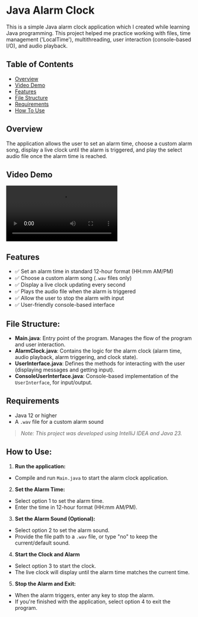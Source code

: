 # Java Alarm Clock

This is a simple Java alarm clock application which I created while learning Java programming. This project helped me practice working with files, time management ('LocalTime'), multithreading, user interaction (console-based I/O), and audio playback. 

## Table of Contents

- [Overview](#overview)
- [Video Demo](#video-demo)
- [Features](#features)
- [File Structure](#file-structure)
- [Requirements](#requirements)
- [How To Use](#how-to-use)

## Overview

The application allows the user to set an alarm time, choose a custom alarm song, display a live clock until the alarm is triggered, and play the select audio file once the alarm time is reached. 

## Video Demo
![Demo Video](./demo/JavaAlarmClockDemo.mp4)

## Features

- ✅ Set an alarm time in standard 12-hour format (HH:mm AM/PM)
- ✅ Choose a custom alarm song (`.wav` files only)
- ✅ Display a live clock updating every second
- ✅ Plays the audio file when the alarm is triggered
- ✅ Allow the user to stop the alarm with input
- ✅ User-friendly console-based interface

## File Structure:
- **Main.java**: Entry point of the program. Manages the flow of the program and user interaction.
- **AlarmClock.java**: Contains the logic for the alarm clock (alarm time, audio playback, alarm triggering, and clock state).
- **UserInterface.java**: Defines the methods for interacting with the user (displaying messages and getting input).
- **ConsoleUserInterface.java**: Console-based implementation of the `UserInterface`, for input/output.

## Requirements
- Java 12 or higher
- A `.wav` file for a custom alarm sound

> _Note: This project was developed using IntelliJ IDEA and Java 23._

## How to Use:

1. **Run the application:**
- Compile and run `Main.java` to start the alarm clock application.
  
2. **Set the Alarm Time:**
- Select option 1 to set the alarm time.
- Enter the time in 12-hour format (HH:mm AM/PM).
  
3. **Set the Alarm Sound (Optional):**
- Select option 2 to set the alarm sound.
- Provide the file path to a `.wav` file, or type "no" to keep the current/default sound.
  
4. **Start the Clock and Alarm**
- Select option 3 to start the clock.
- The live clock will display until the alarm time matches the current time.

5. **Stop the Alarm and Exit:**
- When the alarm triggers, enter any key to stop the alarm.
- If you're finished with the application, select option 4 to exit the program.
